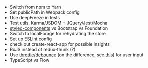 - Switch from npm to Yarn
- Set publicPath in Webpack config 
- Use deepFreeze in tests
- Test utils: Karma/JSDOM + JQuery/Jest/Mocha
- [styled-components](https://habrahabr.ru/company/everydaytools/blog/321804/) vs Bootstrap vs Foundation
- Switch to localForage for rehydrating the store
- Set up ESLint config
- check out create-react-app for possible insights
- RxJS instead of redux-thunk (?)
- Use [throttle](https://github.com/Reactive-Extensions/RxJS/blob/master/doc/api/core/operators/throttle.md)/[debounce](https://github.com/Reactive-Extensions/RxJS/blob/master/doc/api/core/operators/debounce.md) 
(on the difference, see [this](https://css-tricks.com/the-difference-between-throttling-and-debouncing/)) 
for user input 
- TypeScript vs Flow